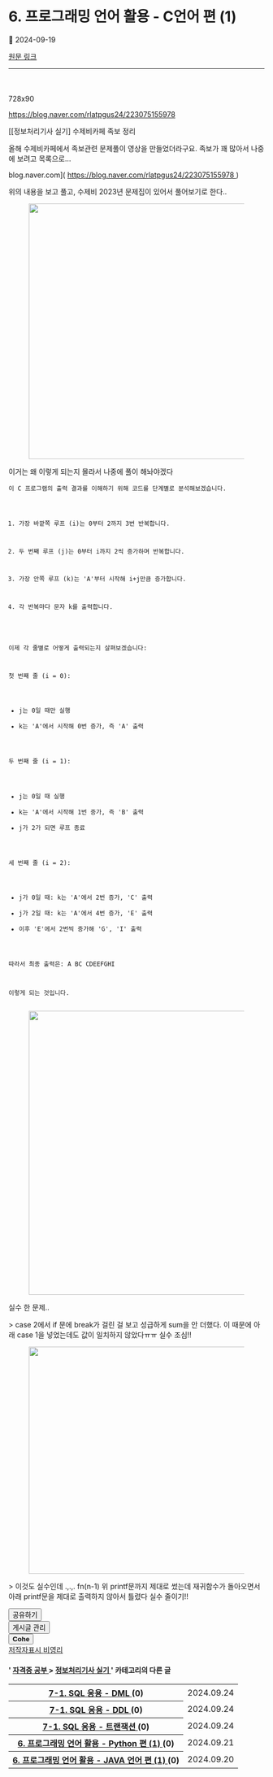 # 6. 프로그래밍 언어 활용 - C언어 편 (1)

📅 2024-09-19

[원문 링크](https://code-chy.tistory.com/153)

---

<div class="area_view" id="article-view">
 <script async="" crossorigin="anonymous" onerror="changeAdsenseToAdfit()" src="https://pagead2.googlesyndication.com/pagead/js/adsbygoogle.js?client=ca-pub-9527582522912841">
 </script>
 <!-- inventory -->
 <ins class="adsbygoogle" data-ad-adfit-unit="DAN-nRFiQiN4avFYIKbk" data-ad-client="ca-pub-9527582522912841" data-ad-format="auto" data-ad-slot="3825649038" data-ad-type="inventory" data-full-width-responsive="true" style="margin:50px 0; display:block">
 </ins>
 <script id="adsense_script">
  (adsbygoogle = window.adsbygoogle || []).push({});
 </script>
 <script>
  if(window.ObserveAdsenseUnfilledState !== undefined){ ObserveAdsenseUnfilledState(); }
 </script>
 <!-- System - START -->
 <div class="revenue_unit_wrap">
  <div class="revenue_unit_item adfit">
   <div class="revenue_unit_info">
    728x90
   </div>
   <ins class="kakao_ad_area" data-ad-height="90px" data-ad-unit="DAN-nP21vcNIK4cPjSVz" data-ad-width="728px" style="display: none;">
   </ins>
   <script async="async" src="//t1.daumcdn.net/kas/static/ba.min.js" type="text/javascript">
   </script>
  </div>
 </div>
 <!-- System - END -->
 <div class="contents_style">
  <p data-ke-size="size16">
   <a href="https://blog.naver.com/rlatpgus24/223075155978">
    https://blog.naver.com/rlatpgus24/223075155978
   </a>
  </p>
  <p data-ke-size="size16">
   [[정보처리기사 실기] 수제비카페 족보 정리
  </p>
  <p data-ke-size="size16">
   올해 수제비카페에서 족보관련 문제풀이 영상을 만들었더라구요. 족보가 꽤 많아서 나중에 보려고 목록으로...
  </p>
  <p data-ke-size="size16">
   blog.naver.com](
   <a href="https://blog.naver.com/rlatpgus24/223075155978">
    https://blog.naver.com/rlatpgus24/223075155978
   </a>
   )
  </p>
  <p data-ke-size="size16">
   위의 내용을 보고 풀고, 수제비 2023년 문제집이 있어서 풀어보기로 한다..
  </p>
  <p>
   <figure class="imageblock alignCenter" data-ke-mobilestyle="widthOrigin" data-origin-height="503" data-origin-width="438">
    <span data-phocus="https://blog.kakaocdn.net/dn/Ya4Kt/btsJFC81Qsx/XY3MjNPokMdkP1rdFK2KUk/img.png" data-url="https://blog.kakaocdn.net/dn/Ya4Kt/btsJFC81Qsx/XY3MjNPokMdkP1rdFK2KUk/img.png">
     <img data-origin-height="503" data-origin-width="438" height="503" loading="lazy" onerror="this.onerror=null; this.src='//t1.daumcdn.net/tistory_admin/static/images/no-image-v1.png'; this.srcset='//t1.daumcdn.net/tistory_admin/static/images/no-image-v1.png';" src="https://blog.kakaocdn.net/dn/Ya4Kt/btsJFC81Qsx/XY3MjNPokMdkP1rdFK2KUk/img.png" srcset="https://img1.daumcdn.net/thumb/R1280x0/?scode=mtistory2&amp;fname=https%3A%2F%2Fblog.kakaocdn.net%2Fdn%2FYa4Kt%2FbtsJFC81Qsx%2FXY3MjNPokMdkP1rdFK2KUk%2Fimg.png" width="438"/>
    </span>
   </figure>
  </p>
  <p data-ke-size="size16">
   이거는 왜 이렇게 되는지 몰라서 나중에 풀이 해놔야겠다
  </p>
  <pre class="matlab"><code>이 C 프로그램의 출력 결과를 이해하기 위해 코드를 단계별로 분석해보겠습니다.

1. 가장 바깥쪽 루프 (i)는 0부터 2까지 3번 반복합니다.

2. 두 번째 루프 (j)는 0부터 i까지 2씩 증가하며 반복합니다.

3. 가장 안쪽 루프 (k)는 'A'부터 시작해 i+j만큼 증가합니다.

4. 각 반복마다 문자 k를 출력합니다.

이제 각 줄별로 어떻게 출력되는지 살펴보겠습니다:

첫 번째 줄 (i = 0):
- j는 0일 때만 실행
- k는 'A'에서 시작해 0번 증가, 즉 'A' 출력

두 번째 줄 (i = 1):
- j는 0일 때 실행
- k는 'A'에서 시작해 1번 증가, 즉 'B' 출력
- j가 2가 되면 루프 종료

세 번째 줄 (i = 2):
- j가 0일 때: k는 'A'에서 2번 증가, 'C' 출력
- j가 2일 때: k는 'A'에서 4번 증가, 'E' 출력
- 이후 'E'에서 2번씩 증가해 'G', 'I' 출력

따라서 최종 출력은:
A
BC
CDEEFGHI

이렇게 되는 것입니다.
</code></pre>
  <p>
   <figure class="imageblock alignCenter" data-ke-mobilestyle="widthOrigin" data-origin-height="559" data-origin-width="456">
    <span data-phocus="https://blog.kakaocdn.net/dn/rRGbf/btsJFsS4BXE/mQoQOey1RAQFKUumzQxA8K/img.png" data-url="https://blog.kakaocdn.net/dn/rRGbf/btsJFsS4BXE/mQoQOey1RAQFKUumzQxA8K/img.png">
     <img data-origin-height="559" data-origin-width="456" height="559" loading="lazy" onerror="this.onerror=null; this.src='//t1.daumcdn.net/tistory_admin/static/images/no-image-v1.png'; this.srcset='//t1.daumcdn.net/tistory_admin/static/images/no-image-v1.png';" src="https://blog.kakaocdn.net/dn/rRGbf/btsJFsS4BXE/mQoQOey1RAQFKUumzQxA8K/img.png" srcset="https://img1.daumcdn.net/thumb/R1280x0/?scode=mtistory2&amp;fname=https%3A%2F%2Fblog.kakaocdn.net%2Fdn%2FrRGbf%2FbtsJFsS4BXE%2FmQoQOey1RAQFKUumzQxA8K%2Fimg.png" width="456"/>
    </span>
   </figure>
  </p>
  <p data-ke-size="size16">
   실수 한 문제..
  </p>
  <p data-ke-size="size16">
   &gt; case 2에서 if 문에 break가 걸린 걸 보고 성급하게 sum을 안 더했다. 이 때문에 아래 case 1을 넣었는데도 값이 일치하지 않았다ㅠㅠ 실수 조심!!
  </p>
  <p>
   <figure class="imageblock alignCenter" data-ke-mobilestyle="widthOrigin" data-origin-height="447" data-origin-width="434">
    <span data-phocus="https://blog.kakaocdn.net/dn/bili0U/btsJER6LJV8/d4Huzisdp9vwKTnjsqkvx1/img.png" data-url="https://blog.kakaocdn.net/dn/bili0U/btsJER6LJV8/d4Huzisdp9vwKTnjsqkvx1/img.png">
     <img data-origin-height="447" data-origin-width="434" height="447" loading="lazy" onerror="this.onerror=null; this.src='//t1.daumcdn.net/tistory_admin/static/images/no-image-v1.png'; this.srcset='//t1.daumcdn.net/tistory_admin/static/images/no-image-v1.png';" src="https://blog.kakaocdn.net/dn/bili0U/btsJER6LJV8/d4Huzisdp9vwKTnjsqkvx1/img.png" srcset="https://img1.daumcdn.net/thumb/R1280x0/?scode=mtistory2&amp;fname=https%3A%2F%2Fblog.kakaocdn.net%2Fdn%2Fbili0U%2FbtsJER6LJV8%2Fd4Huzisdp9vwKTnjsqkvx1%2Fimg.png" width="434"/>
    </span>
   </figure>
  </p>
  <p data-ke-size="size16">
   &gt; 이것도 실수인데 .,.,. fn(n-1) 위 printf문까지 제대로 썼는데 재귀함수가 돌아오면서 아래 printf문을 제대로 출력하지 않아서 틀렸다 실수 줄이기!!
  </p>
 </div>
 <!-- System - START -->
 <!-- System - END -->
 <div class="container_postbtn #post_button_group">
  <div class="postbtn_like">
   <script>
    window.ReactionButtonType = 'reaction';
window.ReactionApiUrl = '//code-chy.tistory.com/reaction';
window.ReactionReqBody = {
    entryId: 153
}
   </script>
   <div class="wrap_btn" data-tistory-react-app="Reaction" id="reaction-153">
   </div>
   <div class="wrap_btn wrap_btn_share">
    <button aria-expanded="false" class="btn_post sns_btn btn_share" data-blog-title="Cohe" data-description="https://blog.naver.com/rlatpgus24/223075155978[[정보처리기사 실기] 수제비카페 족보 정리올해 수제비카페에서 족보관련 문제풀이 영상을 만들었더라구요. 족보가 꽤 많아서 나중에 보려고 목록으로...blog.naver.com](https://blog.naver.com/rlatpgus24/223075155978)위의 내용을 보고 풀고, 수제비 2023년 문제집이 있어서 풀어보기로 한다..이거는 왜 이렇게 되는지 몰라서 나중에 풀이 해놔야겠다이 C 프로그램의 출력 결과를 이해하기 위해 코드를 단계별로 분석해보겠습니다.1. 가장 바깥쪽 루프 (i)는 0부터 2까지 3번 반복합니다.2. 두 번째 루프 (j)는 0부터 i까지 2씩 증가하며 반복합니다.3. 가장 안쪽 루프 (k)는 .." data-pc-url="https://code-chy.tistory.com/153" data-profile-image="https://tistory1.daumcdn.net/tistory/5646409/attach/8bf562b73e38446a9f0bb065fc30f867" data-profile-name="코헤0121" data-relative-pc-url="/153" data-thumbnail-url="https://img1.daumcdn.net/thumb/R800x0/?scode=mtistory2&amp;fname=https%3A%2F%2Fblog.kakaocdn.net%2Fdn%2FYa4Kt%2FbtsJFC81Qsx%2FXY3MjNPokMdkP1rdFK2KUk%2Fimg.png" data-title="6. 프로그래밍 언어 활용 - C언어 편 (1)" type="button">
     <span class="ico_postbtn ico_share">
      공유하기
     </span>
    </button>
    <div class="layer_post" id="tistorySnsLayer">
    </div>
   </div>
   <div class="wrap_btn wrap_btn_etc" data-category-visibility="public" data-entry-id="153" data-entry-visibility="public">
    <button aria-expanded="false" class="btn_post btn_etc2" type="button">
     <span class="ico_postbtn ico_etc">
      게시글 관리
     </span>
    </button>
    <div class="layer_post" id="tistoryEtcLayer">
    </div>
   </div>
  </div>
  <button class="btn_menu_toolbar btn_subscription #subscribe" data-blog-id="5646409" data-device="web_pc" data-tiara-action-name="구독 버튼_클릭" data-url="https://code-chy.tistory.com/153" type="button">
   <em class="txt_state">
   </em>
   <strong class="txt_tool_id">
    Cohe
   </strong>
   <span class="img_common_tistory ico_check_type1">
   </span>
  </button>
  <div class="postbtn_ccl" data-ccl-derive="1" data-ccl-type="6">
   <a class="link_ccl" href="https://creativecommons.org/licenses/by-nc/4.0/deed.ko" rel="license" target="_blank">
    <span class="bundle_ccl">
     <span class="ico_postbtn ico_ccl1">
      저작자표시
     </span>
     <span class="ico_postbtn ico_ccl2">
      비영리
     </span>
    </span>
   </a>
  </div>
  <!--
            <rdf:RDF xmlns="https://web.resource.org/cc/" xmlns:dc="https://purl.org/dc/elements/1.1/" xmlns:rdf="https://www.w3.org/1999/02/22-rdf-syntax-ns#">
                <Work rdf:about="">
                    <license rdf:resource="https://creativecommons.org/licenses/by-nc/4.0/deed.ko" />
                </Work>
                <License rdf:about="https://creativecommons.org/licenses/by-nc/4.0/deed.ko">
                    <permits rdf:resource="https://web.resource.org/cc/Reproduction"/>
                    <permits rdf:resource="https://web.resource.org/cc/Distribution"/>
                    <requires rdf:resource="https://web.resource.org/cc/Notice"/>
                    <requires rdf:resource="https://web.resource.org/cc/Attribution"/>
                    <permits rdf:resource="https://web.resource.org/cc/DerivativeWorks"/>
<prohibits rdf:resource="https://web.resource.org/cc/CommercialUse"/>

                </License>
            </rdf:RDF>
            -->
  <div data-tistory-react-app="SupportButton">
  </div>
 </div>
 <!-- PostListinCategory - START -->
 <div class="another_category another_category_color_gray">
  <h4>
   '
   <a href="/category/%EC%9E%90%EA%B2%A9%EC%A6%9D%20%EA%B3%B5%EB%B6%80">
    자격증 공부
   </a>
   &gt;
   <a href="/category/%EC%9E%90%EA%B2%A9%EC%A6%9D%20%EA%B3%B5%EB%B6%80/%EC%A0%95%EB%B3%B4%EC%B2%98%EB%A6%AC%EA%B8%B0%EC%82%AC%20%EC%8B%A4%EA%B8%B0">
    정보처리기사 실기
   </a>
   ' 카테고리의 다른 글
  </h4>
  <table>
   <tr>
    <th>
     <a href="/159">
      7-1. SQL 응용 - DML
     </a>
     <span>
      (0)
     </span>
    </th>
    <td>
     2024.09.24
    </td>
   </tr>
   <tr>
    <th>
     <a href="/158">
      7-1. SQL 응용 - DDL
     </a>
     <span>
      (0)
     </span>
    </th>
    <td>
     2024.09.24
    </td>
   </tr>
   <tr>
    <th>
     <a href="/157">
      7-1. SQL 응용 - 트랜잭션
     </a>
     <span>
      (0)
     </span>
    </th>
    <td>
     2024.09.24
    </td>
   </tr>
   <tr>
    <th>
     <a href="/156">
      6. 프로그래밍 언어 활용 - Python 편 (1)
     </a>
     <span>
      (0)
     </span>
    </th>
    <td>
     2024.09.21
    </td>
   </tr>
   <tr>
    <th>
     <a href="/154">
      6. 프로그래밍 언어 활용 - JAVA 언어 편 (1)
     </a>
     <span>
      (0)
     </span>
    </th>
    <td>
     2024.09.20
    </td>
   </tr>
  </table>
 </div>
 <!-- PostListinCategory - END -->
</div>
